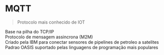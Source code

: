 # MQTT

> Protocolo mais conhecido de IOT

Base na pilha do TCP/IP\
Protocolo de mensagem assincrona (M2M)\
Criado pela IBM para conectar sensores de pipelines de petroleo a satelites\
Padrao OASIS suportado pelas linguagens de programação mais populares